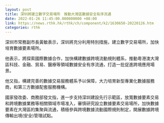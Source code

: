 ```yaml
---
layout: post
title: 深圳將建立數字交易場所　推動大灣區數據安全有序流通
date: 2022-01-26 11:45:00.000000000 +08:00
link: https://news.rthk.hk/rthk/ch/component/k2/1630650-20220126.htm
categories: rthk
---
```


深圳市常務副市長黃敏表示，深圳將充分利用特別措施，建立數字交易場所，加快培育數據要素場所。

他表示，將探索國際數據合作，加快構建數據跨境流動規則體系，推動粵港澳大灣區科技、金融、貿易、醫療等領域數據安全有序流通，打造一批促進跨境應用場景。

他又指，構建完善的數據交易服務體系予以保障，大力培育新型專業化數據服務商，和第三方數據配套服務機構。

國家發改委、商務部發文指，進一步支持深圳建設先行示範區，放寬數據要素交易和跨境數據業務等相關領域市場准入，審慎研究設立數據要素交易場所，加快數據要素在大灣區的集聚與流通，積極參與跨境數據流動國際規則制定，開展數據跨境傳輸出境(安全)管理試點。
